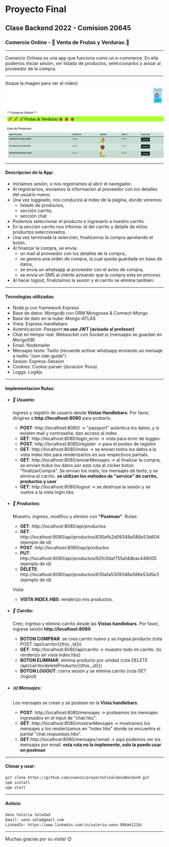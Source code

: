 # Proyecto Final 
## Clase Backend 2022 - Comision 20645

### Comercio Online - :corn: Venta de Frutas y Verduras.:watermelon:
- - -

Comercio Onlines es una app que funciona como un e-commerce. 
En ella podemos iniciar sesión, ver listado de productos, seleccionarlos y avisar al proveedor de la compra. 
* * *

(toque la imagen para ver el video)
[![Watch the video](src/public//index.png)](https://youtu.be/rEBTVI7fXnE)
* * *
#### Descripcion de la App: 
* Iniciamos sesión, o nos registramos al abrir el navegador. 
* Al registrarnos, enviamos la información al proveedor con los detalles del usuario nuevo. 
* Una vez loggeado, nos conducirá al index de la página, donde veremos: 
    - listado de productos,
    - sección carrito,
    - sección chat
* Podemos seleccionar el producto e ingresarlo a nuestro carrito.
* En la sección carrito nos informa: id del carrito y detalle de el/los productos seleccionados.
* Una vez terminada la selección, finalizamos la compra apretando el botón.
* Al finalizar la compra, se envia:
    - un mail al proveedor con los detalles de la compra, 
    - se genera una orden de compra, la cual queda guardada en base de datos, 
    - se envía un whatsapp al proveedor con el aviso de compra, 
    - se envía un SMS al cliente avisando que la compra esta en proceso.
* Al hacer logout, finalizamos la sesión y el carrito se elimina también.

* * *
#### Tecnologias utilizadas: 
* Node.js con framework Express
* Base de datos: Mongodb con ORM Mongoose & Connect-Mongo
* Base de dato en la nube: Mongo-ATLAS
* Vista: Express-handlebars
* Autenticacion: Passport __no use JWT (avisado al profesor)__
* Chat en tiempo real: Websocket con Socket.io (mensajes se guardan en MongoDB)
* Email: Nodemailer
* Mensajes texto: Twilio (recuerde activar whatsapp enviando un mensaje a twillio "Join ride-guide")
* Sesion: Express-Session 
* Cookies: Cookie-parser (duracion 1hora)
* Loggs: Log4js

* * *
#### Implementacion Rutas: 
* ##### 👤 Usuario: 
    Ingreso y registro de usuario desde __Vistas Handlebars__: 
    Por favor, dirigirse a __http://localhost:8080__ para probarlo.
    - __POST__: http://localhost:8080/ → "passport" autentica los datos, y si existen mail y contraseña, dan acceso al index.
    - __GET__: http://localhost:8080/login_error → vista para error de loggeo. 
    - __POST__: http://localhost:8080/register → para el posteo de registro 
    - __GET__: http://localhost:8080/index → se envian todos los datos a la vista index.hbs para renderizarlos en sus respectivos partials. 
    - __GET__: http://localhost:8080/enviarMensajes → al finalizar la compra, se envian todos los datos por esta ruta al clicker boton "finalizarCompra". 
    Se envian los mails, los mensajes de texto, y se elimina el carrito. 
    __se utilizan los métodos de "service" de carrito, productos y user__
    - __GET__: http://localhost:8080/logout → se destruye la sesión y se vuelve a la vista login.hbs

* ##### 🍒 Productos: 
    Muestro, ingreso, modifico y elimino con __"Postman"__. 
    Rutas: 
    - __GET__: http://localhost:8080/api/productos
    - __GET__: http://localhost:8080/api/productos/630afb2d09348a586e53d604 (ejemplo de id)
    - __POST__: http://localhost:8080/api/productos
    - __PUT__: http://localhost:8080/api/productos/62fc0daf755a14dbac449005 (ejemplo de id)
    - __DELETE__: http://localhost:8080/api/productos/630afa5309348a586e53d5e3 (ejemplo de id)

    Vista:
    - __VISTA INDEX.HBS__: renderizo mis productos.

* ##### 🛒 Carrito: 
    Creo, ingreso y elimino carrito desde las __Vistas handlebars__.
    Por favor, ingrese sesión __http://localhost:8080__ 
    - __BOTON COMPRAR__: se crea carrito nuevo y se ingesa producto (ruta POST /api/carrito/{{this._id}})
    - __GET__: http://localhost:8080/api/carrito → muestro todo mi carrito. (lo renderizo en vista index.hbs)
    - __BOTON ELIMINAR__: elimina producto por unidad (ruta DELETE /api/carrito/deleteProducto/{{this._id}})
    - __BOTON LOGOUT__: cierra sesión y se elimina carrito (ruta GET /logout)

* ##### ✉️ Mensajes: 
    Los mensajes se crean y se postean en la __Vista handlebars__. 
    - __POST__: http://localhost:8080/mensajes → posteamos los mensajes ingresados en el input de "chat.hbs".
    - __GET__: http://localhost:8080/mostrarMensajes → mostramos los mensajes y los renderizamos en "index.hbs" donde se encuentra el partial "chat.respuestas.hbs".
    - __GET__:http://localhost:8080/mensajes/:email → aqui podemos ver los mensajes por email. __esta ruta no la implemente, solo la puedo usar en postman__

* * *
#### Clonar y usar: 
```
git clone https://github.com/vueno1/proyectoFinalUenoBackend.git
npm install 
npm start
```

* * *
#### Autora: 
```
Ueno Valeria Soledad 
Email: ueno.vale@gmail.com
LinkedIn: https://www.linkedin.com/in/valeria-ueno-996a61210/
```

* * *
Muchas gracias por su visita! 😊